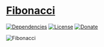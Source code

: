 # [Fibonacci](https://de.wikipedia.org/wiki/Fibonacci-Folge)

[![Dependencies](https://img.shields.io/david/NoLogig/Fibonacci.svg)](https://david-dm.org/NoLogig/Fibonacci)
[![License](https://img.shields.io/github/license/NoLogig/Fibonacci.svg)](https://choosealicense.com/licenses/mit/)
[![Donate](https://img.shields.io/badge/PayPal-Donate-blue.svg)](https://www.paypal.me/NoLogig)

![Fibonacci](https://upload.wikimedia.org/wikipedia/commons/0/0c/Fibonacci_sequence_-_optional_starting_with_zero.jpg)
